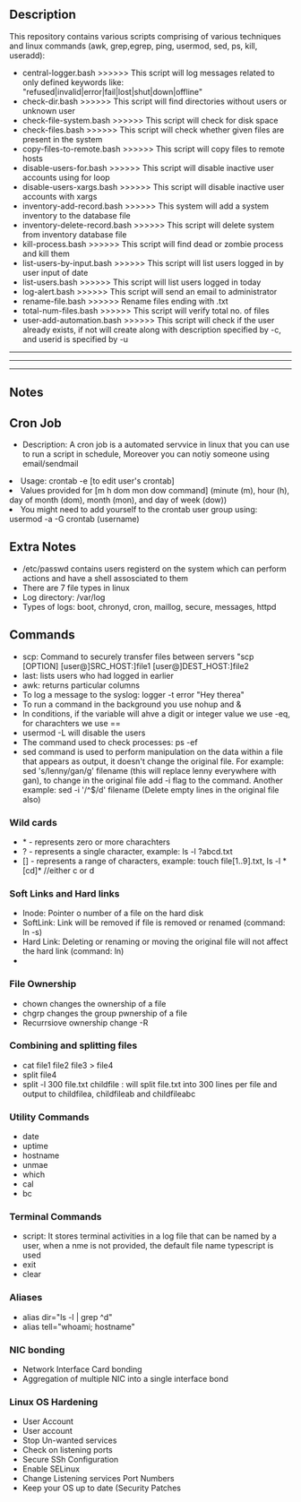 <h2> Description </h2>
This repository contains various scripts comprising of various techniques and linux commands (awk, grep,egrep, ping, usermod, sed, ps, kill, useradd): 

<ul>
    <li>central-logger.bash >>>>>> This script will log messages related to only defined keywords like: "refused|invalid|error|fail|lost|shut|down|offline"</li>
    <li>check-dir.bash >>>>>> This script will find directories without users or unknown user</li>
    <li>check-file-system.bash >>>>>> This script will check for disk space</li>
    <li>check-files.bash >>>>>> This script will check whether given files are present in the system</li>
    <li>copy-files-to-remote.bash >>>>>> This script will copy files to remote hosts</li>
    <li>disable-users-for.bash >>>>>> This script will disable inactive user accounts using for loop</li>
    <li>disable-users-xargs.bash >>>>>> This script will disable inactive user accounts with xargs</li>
    <li>inventory-add-record.bash >>>>>> This system will add a system inventory to the database file</li>
    <li>inventory-delete-record.bash >>>>>> This script will delete system from inventory database file</li>
    <li>kill-process.bash >>>>>> This script will find dead or zombie process and kill them </li>
    <li>list-users-by-input.bash >>>>>> This script will list users logged in by user input of date</li>
    <li>list-users.bash >>>>>> This script will list users logged in today</li>
    <li>log-alert.bash >>>>>> This script will send an email to administrator</li>
    <li>rename-file.bash >>>>>> Rename files ending with .txt</li>
    <li>total-num-files.bash >>>>>> This script will verify total no. of files</li>
    <li>user-add-automation.bash >>>>>> This script will check if the user already exists, if not will create along with description specified by -c, and userid is specified by -u</li>
</ul>
<hr>
<hr>
<hr>
<h2> Notes </h2>
    <h2>Cron Job</h2>
    <ul>
        <li>Description: A cron job is a automated servvice in linux that you can use to run a script in schedule, Moreover you can notiy someone using email/sendmail</ul>
        <li>Usage: crontab -e  [to edit user's crontab]</li>
        <li>Values provided for [m h  dom mon dow   command] (minute (m), hour (h), day of month (dom), month (mon), and day of week (dow))</li>
        <li>You might need to add yourself to the crontab user group using: usermod -a -G crontab (username)</li>
    </ul>
    <h2>Extra Notes</h2>
    <ul>
        <li>/etc/passwd contains users registerd on the system which can perform actions and have a shell assosciated to them</li>
        <li>There are 7 file types in linux</li>
        <li>Log directory: /var/log</li>
        <li>Types of logs: boot, chronyd, cron, maillog, secure, messages, httpd</li>
    </ul>
    <h2>Commands</h2>
    <ul>
        <li>scp: Command to securely transfer files between servers "scp [OPTION] [user@]SRC_HOST:]file1 [user@]DEST_HOST:]file2</li>
        <li>last: lists users who had logged in earlier</li>
        <li>awk: returns particular columns</li>
        <li>To log a message to the syslog: logger -t error "Hey therea"</li>
        <li>To run a command in the background you use nohup and &</li>
        <li>In conditions, if the variable will ahve a digit or integer value we use -eq, for charachters we use == </li>
        <li>usermod -L will disable the users </li>
        <li>The command used to check processes: ps -ef</li>
        <li>sed command is used to perform manipulation on the data within a file that appears as output, it doesn't change the original file. For example: sed 's/lenny/gan/g' filename (this will replace lenny everywhere with gan), to change in the original file add -i flag to the command. Another example: sed -i '/^$/d' filename  (Delete empty lines in the original file also)</li>
    </ul>
    <h3>Wild cards </h3>
    <ul>
        <li>* - represents zero or more charachters </li>
        <li>? - represents a single character, example: ls -l ?abcd.txt </li>
        <li>[] - represents a range of characters, example: touch file[1..9].txt, ls -l *[cd]* //either c or d</li>
    </ul>
    <h3>Soft Links and Hard links</h3>
    <ul>
        <li>Inode: Pointer o number of a file on the hard disk</li>
        <li>SoftLink: Link will be removed if file is removed or renamed (command: ln -s)</li>
        <li>Hard Link: Deleting or renaming or moving the original file will not affect the hard link (command: ln)<li>
    </ul> 
    <h3>File Ownership</h3>
    <ul>
    <li>chown changes the ownership of a file</li>
    <li>chgrp changes the group pwnership of a file</li>
    <li>Recurrsiove ownership change -R</li>
 </ul>
    <h3>Combining and splitting files </h3>
    <ul>
        <li>cat file1 file2 file3 > file4</li>
        <li>split file4</li>
        <li>split -l 300 file.txt childfile : will split file.txt into 300 lines per file and output to childfilea, childfileab and childfileabc</li>
    </ul>
    <h3>Utility Commands</h3>
    <ul>
        <li>date</li>
        <li>uptime</li>
        <li>hostname</li>
        <li>unmae</li>
        <li>which</li>
        <li>cal</li>
        <li>bc</li>
    </ul>
    <h3>Terminal Commands</h3>
    <ul>
        <li>script: It stores terminal activities in a log file that can be named by a user, when a nme is not provided, the default file name typescript is used</li>
        <li>exit</li>
        <li>clear</li>
    </ul>
    <h3>Aliases</h3>
    <ul>
        <li>alias dir="ls -l | grep ^d"</li>
        <li>alias tell="whoami; hostname"</li>
    </ul>
    <h3>NIC bonding</h3>
    <ul>
        <li>Network Interface Card bonding</li>
        <li>Aggregation of multiple NIC into a single interface bond</li>
    </ul>
    <h3>Linux OS Hardening</h3>
    <ul>
        <li>User Account</li>
        <li>User account</li>
        <li>Stop Un-wanted services</li>
        <li>Check on listening ports</li>
        <li>Secure SSh Configuration</li>
        <li>Enable SELinux</li>
        <li>Change Listening services Port Numbers</li>
        <li>Keep your OS up to date (Security Patches</li>
    </ul>

